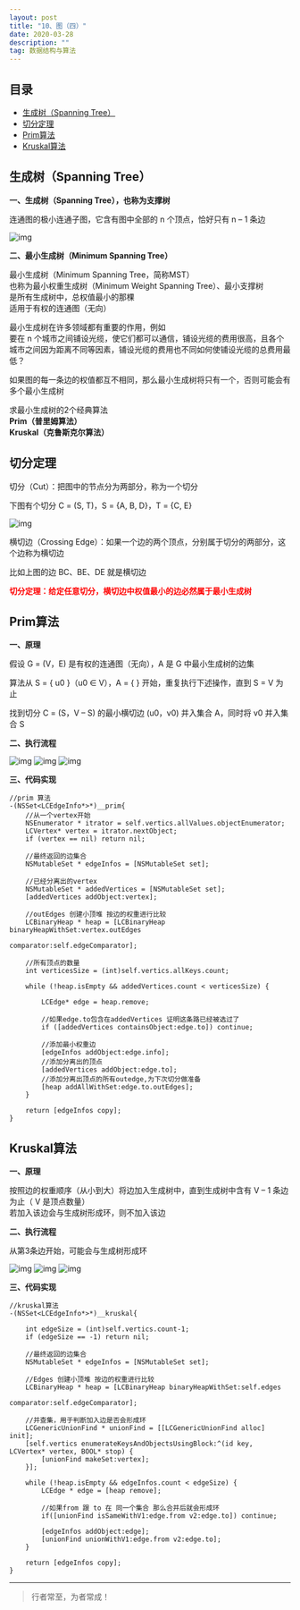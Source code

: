```yaml
---
layout: post
title: "10、图（四）"
date: 2020-03-28
description: ""
tag: 数据结构与算法
---
```







## 目录

* [生成树（Spanning Tree）](#content1)
* [切分定理](#content2)
* [Prim算法](#content3)
* [Kruskal算法](#content4)


 



<!-- ************************************************ -->
## <a id="content1"></a>生成树（Spanning Tree）

**一、生成树（Spanning Tree），也称为支撑树**

连通图的极小连通子图，它含有图中全部的 n 个顶点，恰好只有 n – 1 条边

<img src="/images/DataStructurs2/graph32.png" alt="img">


**二、最小生成树（Minimum Spanning Tree）**

最小生成树（Minimum Spanning Tree，简称MST）    
也称为最小权重生成树（Minimum Weight Spanning Tree）、最小支撑树    
是所有生成树中，总权值最小的那棵    
适用于有权的连通图（无向）    

最小生成树在许多领域都有重要的作用，例如         
要在 n 个城市之间铺设光缆，使它们都可以通信，铺设光缆的费用很高，且各个城市之间因为距离不同等因素，铺设光缆的费用也不同如何使铺设光缆的总费用最低？

如果图的每一条边的权值都互不相同，那么最小生成树将只有一个，否则可能会有多个最小生成树

求最小生成树的2个经典算法    
<span style="font-weight:bold">Prim（普里姆算法）</span>    
<span style="font-weight:bold">Kruskal（克鲁斯克尔算法）</span>


<!-- ************************************************ -->
## <a id="content2"></a>切分定理

切分（Cut）：把图中的节点分为两部分，称为一个切分

下图有个切分 C = (S, T)，S = {A, B, D}，T = {C, E}

<img src="/images/DataStructurs2/graph33.png" alt="img">


横切边（Crossing Edge）：如果一个边的两个顶点，分别属于切分的两部分，这个边称为横切边

比如上图的边 BC、BE、DE 就是横切边

<span style="font-weight:bold;color:red">切分定理：给定任意切分，横切边中权值最小的边必然属于最小生成树</span>


<!-- ************************************************ -->
## <a id="content3"></a>Prim算法

**一、原理**

假设 G = (V，E) 是有权的连通图（无向），A 是 G 中最小生成树的边集

算法从 S = { u0 }（u0 ∈ V），A = { } 开始，重复执行下述操作，直到 S = V 为止

找到切分 C = (S，V – S) 的最小横切边 (u0，v0) 并入集合 A，同时将 v0 并入集合 S

**二、执行流程**

<img src="/images/DataStructurs2/graph34.png" alt="img">

<img src="/images/DataStructurs2/graph35.png" alt="img">

<img src="/images/DataStructurs2/graph36.png" alt="img">


**三、代码实现**

```
//prim 算法
-(NSSet<LCEdgeInfo*>*)__prim{
    //从一个vertex开始
    NSEnumerator * itrator = self.vertics.allValues.objectEnumerator;
    LCVertex* vertex = itrator.nextObject;
    if (vertex == nil) return nil;
    
    //最终返回的边集合
    NSMutableSet * edgeInfos = [NSMutableSet set];
    
    //已经分离出的vertex
    NSMutableSet * addedVertices = [NSMutableSet set];
    [addedVertices addObject:vertex];
    
    //outEdges 创建小顶堆 按边的权重进行比较
    LCBinaryHeap * heap = [LCBinaryHeap binaryHeapWithSet:vertex.outEdges
                                               comparator:self.edgeComparator];
    
    //所有顶点的数量
    int verticesSize = (int)self.vertics.allKeys.count;
    
    while (!heap.isEmpty && addedVertices.count < verticesSize) {
        
        LCEdge* edge = heap.remove;
        
        //如果edge.to包含在addedVertices 证明这条路已经被选过了
        if ([addedVertices containsObject:edge.to]) continue;
        
        //添加最小权重边
        [edgeInfos addObject:edge.info];
        //添加分离出的顶点
        [addedVertices addObject:edge.to];
        //添加分离出顶点的所有outedge,为下次切分做准备
        [heap addAllWithSet:edge.to.outEdges];
    }
    
    return [edgeInfos copy];
}
```


<!-- ************************************************ -->
## <a id="content4"></a>Kruskal算法

**一、原理**

按照边的权重顺序（从小到大）将边加入生成树中，直到生成树中含有 V – 1 条边为止（ V 是顶点数量）    
若加入该边会与生成树形成环，则不加入该边    

**二、执行流程**

从第3条边开始，可能会与生成树形成环    

<img src="/images/DataStructurs2/graph37.png" alt="img">

<img src="/images/DataStructurs2/graph38.png" alt="img">

<img src="/images/DataStructurs2/graph39.png" alt="img">

**三、代码实现**

```
//kruskal算法
-(NSSet<LCEdgeInfo*>*)__kruskal{
    
    int edgeSize = (int)self.vertics.count-1;
    if (edgeSize == -1) return nil;

    //最终返回的边集合
    NSMutableSet * edgeInfos = [NSMutableSet set];
    
    //Edges 创建小顶堆 按边的权重进行比较
    LCBinaryHeap * heap = [LCBinaryHeap binaryHeapWithSet:self.edges
                                               comparator:self.edgeComparator];

    //并查集，用于判断加入边是否会形成环
    LCGenericUnionFind * unionFind = [[LCGenericUnionFind alloc] init];
    [self.vertics enumerateKeysAndObjectsUsingBlock:^(id key, LCVertex* vertex, BOOL* stop) {
        [unionFind makeSet:vertex];
    }];
    
    while (!heap.isEmpty && edgeInfos.count < edgeSize) {
        LCEdge * edge = [heap remove];
        
        //如果from 跟 to 在 同一个集合 那么合并后就会形成环
        if([unionFind isSameWithV1:edge.from v2:edge.to]) continue;
        
        [edgeInfos addObject:edge];
        [unionFind unionWithV1:edge.from v2:edge.to];
    }
      
    return [edgeInfos copy];
}
```



----------
>  行者常至，为者常成！


